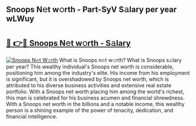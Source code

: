 ## Snoops N𝚎t w𝚘rth - Part-SyV S𝚊lary per year wLWuy

# <h2><a href="http://gc1jr8h.nevu.top/?p=Snoops">🔗 👉🔴 Snoops N𝚎t w𝚘rth - S𝚊lary</a></h2>

[![Snoops N𝚎t W𝚘rth](https://i.imgur.com/Oavwk0R.jpeg)](http://gc1jr8h.nevu.top/?p=Snoops)
What is Snoops n𝚎t w𝚘rth? What is Snoops s𝚊lary per year?
This wealthy individual's Snoops net worth is considerable, positioning him among the industry's elite. His income from his employment is significant, but it is overshadowed by Snoops net worth, which is attributed to his diverse business activities and extensive real estate portfolio. With a Snoops net worth placing him among the world's richest, this man is celebrated for his business acumen and financial shrewdness. With a Snoops net worth in the billions and a notable income, this wealthy person is a shining example of the power of tenacity, dedication, and financial intelligence.
